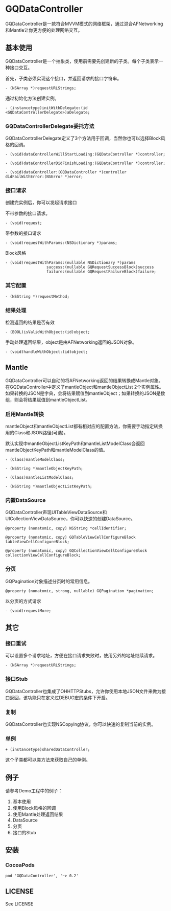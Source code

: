 GQDataController
=================

GQDataController是一款符合MVVM模式的网络框架，通过混合AFNetworking和Mantle让你更方便的处理网络交互。

## 基本使用

GQDataController是一个抽象类，使用前需要先创建新的子类。每个子类表示一种接口交互。

首先，子类必须实现这个接口，并返回请求的接口字符串。

```objc
- (NSArray *)requestURLStrings;
```

通过初始化方法创建实例。

```objc
- (instancetype)initWithDelegate:(id <GQDataControllerDelegate>)aDelegate;
```

### GQDataControllerDelegate委托方法

GQDataControllerDelegate定义了3个方法用于回调，当然你也可以选择Block风格的回调。

```objc
- (void)dataControllerWillStartLoading:(GQDataController *)controller;

- (void)dataControllerDidFinishLoading:(GQDataController *)controller;

- (void)dataController:(GQDataController *)controller didFailWithError:(NSError *)error;
```

### 接口请求

创建完实例后，你可以发起请求接口

不带参数的接口请求。

```objc
- (void)request;
```

带参数的接口请求

```objc
- (void)requestWithParams:(NSDictionary *)params;
```

Block风格

```objc
- (void)requestWithParams:(nullable NSDictionary *)params
                  success:(nullable GQRequestSuccessBlock)success
                  failure:(nullable GQRequestFailureBlock)failure;
```

### 其它配置

```objc
- (NSString *)requestMethod;
```

### 结果处理

检测返回的结果是否有效

```objc
- (BOOL)isValidWithObject:(id)object;
```

手动处理返回结果，object是由AFNetworking返回的JSON对象。

```objc
- (void)handleWithObject:(id)object;
```

## Mantle

GQDataController可以自动的将AFNetworking返回的结果转换成Mantle对象。在GQDataController中定义了mantleObject和mantleObjectList 2个实例属性。如果转换的JSON是字典，会将结果赋值到mantleObject；如果转换的JSON是数组，则会将结果赋值到mantleObjectList。

### 启用Mantle转换

mantleObject和mantleObjectList都有相对应的配置方法，你需要手动指定转换用的Class和JSON路径(可选)。

默认实现中mantleObjectListKeyPath和mantleListModelClass会返回mantleObjectKeyPath和mantleModelClass的值。

```objc
- (Class)mantleModelClass;

- (NSString *)mantleObjectKeyPath;

- (Class)mantleListModelClass;

- (NSString *)mantleObjectListKeyPath;
```

### 内置DataSource

GQDataController声现UITableViewDataSource和UICollectionViewDataSource，你可以快速的创建DataSource。

```objc
@property (nonatomic, copy) NSString *cellIdentifier;

@property (nonatomic, copy) GQTableViewCellConfigureBlock tableViewCellConfigureBlock;

@property (nonatomic, copy) GQCollectionViewCellConfigureBlock collectionViewCellConfigureBlock;
```

### 分页

GQPagination对象描述分页时的常用信息。

```objc
@property (nonatomic, strong, nullable) GQPagination *pagination;
```

以分页的方式请求

```objc
- (void)requestMore;
```

## 其它

### 接口重试

可以设置多个请求地址，方便在接口请求失败时，使用另外的地址继续请求。

```objc
- (NSArray *)requestURLStrings;
```

### 接口Stub

GQDataController也集成了OHHTTPStubs，允许你使用本地JSON文件来做为接口返回，该功能只在定义过DEBUG宏的条件下开启。

### 复制

GQDataController也实现NSCopying协议，你可以快速的复制当前的实例。

### 单例

```objc
+ (instancetype)sharedDataController;
```

这个子类都可以类方法来获取自己的单例。

## 例子

请参考Demo工程中的例子：

1. 基本使用
2. 使用Block风格的回调
3. 使用Mantle处理返回结果
4. DataSource
5. 分页
6. 接口的Stub

## 安装

### CocoaPods

```
pod 'GQDataController', '~> 0.2'
```

## LICENSE

See LICENSE
